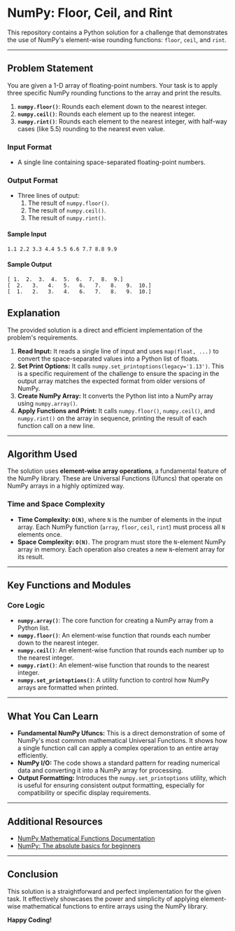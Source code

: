# NumPy: Floor, Ceil, and Rint

This repository contains a Python solution for a challenge that demonstrates the use of NumPy's element-wise rounding functions: `floor`, `ceil`, and `rint`.

---

## Problem Statement

You are given a 1-D array of floating-point numbers. Your task is to apply three specific NumPy rounding functions to the array and print the results.
1.  **`numpy.floor()`**: Rounds each element down to the nearest integer.
2.  **`numpy.ceil()`**: Rounds each element up to the nearest integer.
3.  **`numpy.rint()`**: Rounds each element to the nearest integer, with half-way cases (like 5.5) rounding to the nearest even value.

### Input Format
- A single line containing space-separated floating-point numbers.

### Output Format
- Three lines of output:
  1. The result of `numpy.floor()`.
  2. The result of `numpy.ceil()`.
  3. The result of `numpy.rint()`.

#### Sample Input

```
1.1 2.2 3.3 4.4 5.5 6.6 7.7 8.8 9.9
```

#### Sample Output

```
[ 1.  2.  3.  4.  5.  6.  7.  8.  9.]
[  2.   3.   4.   5.   6.   7.   8.   9.  10.]
[  1.   2.   3.   4.   6.   7.   8.   9.  10.]
```

## Explanation

The provided solution is a direct and efficient implementation of the problem's requirements.

1.  **Read Input:** It reads a single line of input and uses `map(float, ...)` to convert the space-separated values into a Python list of floats.
2.  **Set Print Options:** It calls `numpy.set_printoptions(legacy='1.13')`. This is a specific requirement of the challenge to ensure the spacing in the output array matches the expected format from older versions of NumPy.
3.  **Create NumPy Array:** It converts the Python list into a NumPy array using `numpy.array()`.
4.  **Apply Functions and Print:** It calls `numpy.floor()`, `numpy.ceil()`, and `numpy.rint()` on the array in sequence, printing the result of each function call on a new line.

---
## Algorithm Used

The solution uses **element-wise array operations**, a fundamental feature of the NumPy library. These are Universal Functions (Ufuncs) that operate on NumPy arrays in a highly optimized way.

### Time and Space Complexity

* **Time Complexity: `O(N)`**, where `N` is the number of elements in the input array. Each NumPy function (`array`, `floor`, `ceil`, `rint`) must process all `N` elements once.
* **Space Complexity: `O(N)`**. The program must store the `N`-element NumPy array in memory. Each operation also creates a new `N`-element array for its result.

---
## Key Functions and Modules

### Core Logic
-   **`numpy.array()`**: The core function for creating a NumPy array from a Python list.
-   **`numpy.floor()`**: An element-wise function that rounds each number down to the nearest integer.
-   **`numpy.ceil()`**: An element-wise function that rounds each number up to the nearest integer.
-   **`numpy.rint()`**: An element-wise function that rounds to the nearest integer.
-   **`numpy.set_printoptions()`**: A utility function to control how NumPy arrays are formatted when printed.

---

## What You Can Learn

-   **Fundamental NumPy Ufuncs:** This is a direct demonstration of some of NumPy's most common mathematical Universal Functions. It shows how a single function call can apply a complex operation to an entire array efficiently.
-   **NumPy I/O:** The code shows a standard pattern for reading numerical data and converting it into a NumPy array for processing.
-   **Output Formatting:** Introduces the `numpy.set_printoptions` utility, which is useful for ensuring consistent output formatting, especially for compatibility or specific display requirements.

---

## Additional Resources

-   [NumPy Mathematical Functions Documentation](https://numpy.org/doc/stable/reference/routines.math.html)
-   [NumPy: The absolute basics for beginners](https://numpy.org/doc/stable/user/absolute_beginners.html)

---

## Conclusion

This solution is a straightforward and perfect implementation for the given task. It effectively showcases the power and simplicity of applying element-wise mathematical functions to entire arrays using the NumPy library.

**Happy Coding!**
